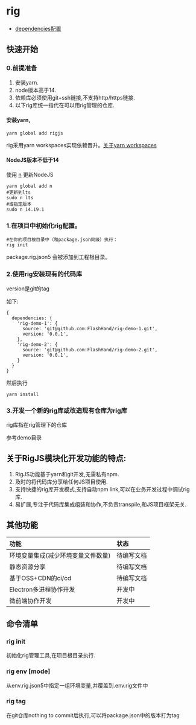 # rig
- [dependencies配置](./doc/dependencies_cn.md)

## 快速开始
### 0.前提准备
1. 安装yarn.
2. node版本高于14.
3. 依赖库必须使用git+ssh链接,不支持http/https链接.
4. 以下rig库统一指代在可以用rig管理的仓库.

#### 安装yarn,
```shell
yarn global add rigjs
```
rig采用yarn workspaces实现依赖晋升。[关于yarn workspaces](https://classic.yarnpkg.com/en/docs/workspaces)
#### NodeJS版本不低于14
使用 [n](https://github.com/tj/n) 更新NodeJS
```shell
yarn global add n
#更新到lts
sudo n lts 
#或指定版本
sudo n 14.19.1
```

### 1.在项目中初始化rig配置。

```shell script
#在你的项目根目录中（和package.json同级）执行：
rig init
```
package.rig.json5 会被添加到工程根目录。

### 2.使用rig安装现有的代码库
version是git的tag

如下:
```json5
{
  dependencies: {
    'rig-demo-1': {
      source: 'git@github.com:FlashHand/rig-demo-1.git',
      version: '0.0.1',
    },
    'rig-demo-2': {
      source: 'git@github.com:FlashHand/rig-demo-2.git',
      version: '0.0.1',
    }
  }
}
```
然后执行
```shell
yarn install
```

### 3.开发一个新的rig库或改造现有仓库为rig库
rig库指在rig管理下的仓库

参考demo目录

## 关于RigJS模块化开发功能的特点:
1. RigJS功能基于yarn和git开发,无需私有npm.
2. 及时的将代码库分享给任何JS项目使用.
3. 支持快捷的rig库开发模式,支持自动npm link,可以在业务开发过程中调试rig库.
4. 易扩展,专注于代码库集成组装和协作,不负责transpile,和JS项目框架无关.


## 其他功能
| 功能                 | 状态    |
|:-------------------|:------|
| 环境变量集成(减少环境变量文件数量) | 待编写文档 |
| 静态资源分享             | 待编写文档 |
| 基于OSS+CDN的ci/cd    | 待编写文档 |
| Electron多进程协作开发    | 开发中   |
| 微前端协作开发            | 开发中   |

## 命令清单

### rig init
初始化rig管理工具,在项目根目录执行.

### rig env [mode]
从env.rig.json5中指定一组环境变量,并覆盖到.env.rig文件中

### rig tag
在git仓库nothing to commit后执行,可以将package.json中的版本打为tag

